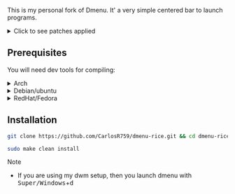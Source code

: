 <div algin="center"
  <img src="" alt="" width="195" height="90"/>
  
</div>

This is my personal fork of Dmenu. It' a very simple centered bar to launch programs. 

<details>
  <summary> Click to see patches applied </summary>

  - 
  -

</details>


## Prerequisites
You will need dev tools for compiling:

<details>
  <summary>Arch</summary>

  ```sh
  sudo pacman -S base base-devel 
  ```
</details>

<details>
  <summary>Debian/ubuntu</summary>

  ```sh
  sudo apt install build-essential 
  ```
  
</details>

<details>
  <summary>RedHat/Fedora</summary>

  ```sh
  sudo dnf groupinstall "Development Tools" "Development Libraries"
  ```
</details>


## Installation

```sh
git clone https://github.com/CarlosR759/dmenu-rice.git && cd dmenu-rice
```

```sh
sudo make clean install
```

>[!NOTE]
> - If you are using my dwm setup, then you launch dmenu with <kbd>Super/Windows</kbd>+<kbd>d</kbd>
